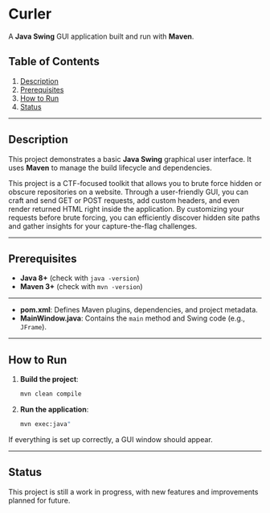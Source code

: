 # Curler

A **Java Swing** GUI application built and run with **Maven**.

## Table of Contents
1. [Description](#description)  
2. [Prerequisites](#prerequisites)   
3. [How to Run](#how-to-run)  
4. [Status](#Status)

---

## Description

This project demonstrates a basic **Java Swing** graphical user interface. It uses **Maven** to manage the build lifecycle and dependencies.

This project is a CTF-focused toolkit that allows you to brute force hidden or obscure repositories on a website. Through a user-friendly GUI, you can craft and send GET or POST requests, add custom headers, and even render returned HTML right inside the application. By customizing your requests before brute forcing, you can efficiently discover hidden site paths and gather insights for your capture-the-flag challenges.


---

## Prerequisites

- **Java 8+** (check with `java -version`)
- **Maven 3+** (check with `mvn -version`)
---


- **pom.xml**: Defines Maven plugins, dependencies, and project metadata.  
- **MainWindow.java**: Contains the `main` method and Swing code (e.g., `JFrame`).

---

## How to Run

1. **Build the project**:
    ```bash
    mvn clean compile
    ```

2. **Run the application**:

     ```bash
     mvn exec:java"
     ```

If everything is set up correctly, a GUI window should appear.

---

## Status

This project is still a work in progress, with new features and improvements planned for future.
